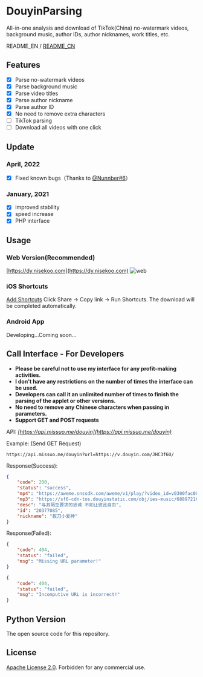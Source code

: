 # DouyinParsing
All-in-one analysis and download of TikTok(China) no-watermark videos, background music, author IDs, author nicknames, work titles, etc.

README_EN / [README_CN](https://github.com/missuo/DouyinParsing/blob/main/README_CN.md)

## Features
- [x] Parse no-watermark videos
- [x] Parse background music
- [x] Parse video titles
- [x] Parse author nickname
- [x] Parse author ID
- [x] No need to remove extra characters
- [ ] TikTok parsing
- [ ] Download all videos with one click

## Update
### April, 2022
- [x] Fixed known bugs（Thanks to [@Nunnber](https://github.com/Nunnber)[#6](https://github.com/missuo/DouyinParsing/issues/6)）

### January, 2021
-[x] improved stability
-[x] speed increase
-[x] PHP interface

## Usage
### Web Version(Recommended)
[https://dy.nisekoo.com](https://dy.nisekoo.com)
![web](https://telegraph.eowo.us/file/152e74557fae149d5b8ad.png)

### iOS Shortcuts
[Add Shortcuts](https://www.icloud.com/shortcuts/b84daadd617149b7b3066f0c39305d95)
Click Share -> Copy link -> Run Shortcuts. The download will be completed automatically.

### Android App
Developing...Coming soon...

## Call Interface - For Developers
- **Please be careful not to use my interface for any profit-making activities.**
- **I don't have any restrictions on the number of times the interface can be used.**
- **Developers can call it an unlimited number of times to finish the parsing of the applet or other versions.**
- **No need to remove any Chinese characters when passing in parameters.**
- **Support GET and POST requests**

API: *[https://api.missuo.me/douyin](https://api.missuo.me/douyin)*

Example: (Send GET Request)
```
https://api.missuo.me/douyin?url=https://v.douyin.com/JHC3f6U/
```
Response(Success):
```json
{
    "code": 200,
    "status": "success",
    "mp4": "https://aweme.snssdk.com/aweme/v1/play/?video_id=v0300fac0000bunodsrcdphlft5871u0&ratio=720p&line=0",
    "mp3": "https://sf6-cdn-tos.douyinstatic.com/obj/ies-music/6889721604616899336.mp3",
    "desc": "与其隔空要求的忠诚 不如让彼此自由",
    "id": "20377085",
    "nickname": "拔刀小爱神"
}
```

Response(Failed):
```json
{
    "code": 404,
    "status": "failed",
    "msg": "Missing URL parameter!"
}
```
```json
{
    "code": 404,
    "status": "failed",
    "msg": "Incomputive URL is incorrect!"
}
```

## Python Version
The open source code for this repository.

## License
[Apache License 2.0](https://github.com/missuo/DouyinParsing/blob/main/LICENSE). Forbidden for any commercial use.








